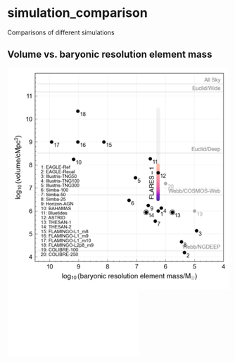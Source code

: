 # simulation_comparison
Comparisons of different simulations


## Volume vs. baryonic resolution element mass

![image](plots/figs/baryonic_volume.png)
![image](plots/figs/baryonic_volume.pdf)
